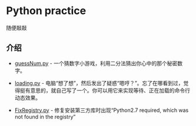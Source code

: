 # Python practice

随便敲敲

## 介绍
- [guessNum.py](https://github.com/Shaw-lib/Python_test/blob/master/guessNum.py) - 一个猜数字小游戏，利用二分法猜出你心中的那个秘密数字。

- [loading.py](https://github.com/Shaw-lib/Python_test/blob/master/loading.py) - 电脑“想了想”，然后发出了疑惑“嗯哼？”。忘了在哪看到过，觉得挺有意思的，就自己写了一个。你可以用它来实现等待、正在加载的命令行动态效果。

- [FixRegistry.py](https://github.com/Shaw-lib/Python_test/blob/master/FixRegistry.py) - 修复安装第三方库时出现“Python2.7 required, which was not found in the registry” 

